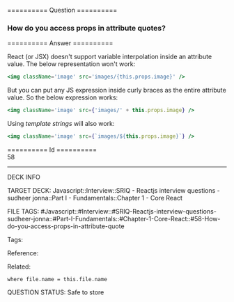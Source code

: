 ========== Question ==========  

### How do you access props in attribute quotes?  

========== Answer ==========  

React (or JSX) doesn't support variable interpolation inside an attribute value. The below representation won't work:

```jsx
<img className='image' src='images/{this.props.image}' />
```

But you can put any JS expression inside curly braces as the entire attribute value. So the below expression works:

```jsx
<img className='image' src={'images/' + this.props.image} />
```

Using _template strings_ will also work:

```jsx
<img className='image' src={`images/${this.props.image}`} />
```

========== Id ==========  
58

---

DECK INFO

TARGET DECK: Javascript::Interview::SRIQ - Reactjs interview questions - sudheer jonna::Part I - Fundamentals::Chapter 1 - Core React

FILE TAGS: #Javascript::#Interview::#SRIQ-Reactjs-interview-questions-sudheer-jonna::#Part-I-Fundamentals::#Chapter-1-Core-React::#58-How-do-you-access-props-in-attribute-quote

Tags:

Reference:

Related:

```dataview
where file.name = this.file.name
```

QUESTION STATUS: Safe to store
